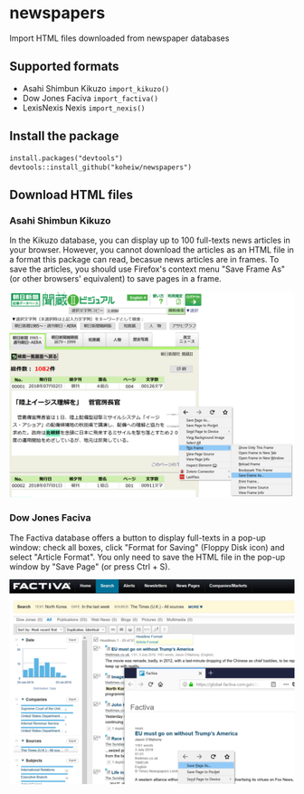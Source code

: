 # newspapers

Import HTML files downloaded from newspaper databases

## Supported formats

- Asahi Shimbun Kikuzo `import_kikuzo()`
- Dow Jones Faciva `import_factiva()`
- LexisNexis Nexis `import_nexis()`

## Install the package

```
install.packages("devtools")
devtools::install_github("koheiw/newspapers")
```
## Download HTML files

### Asahi Shimbun Kikuzo

In the Kikuzo database, you can display up to 100 full-texts news articles in your browser. However, you cannot download the articles as an HTML file in a format this package can read, becasue news articles are in frames. To save the articles, you should use Firefox's context menu "Save Frame As" (or other browsers' equivalent) to save pages in a frame.

![](images/kikuzo.png)

### Dow Jones Faciva

The Factiva database offers a button to display full-texts in a pop-up window: check all boxes, click "Format for Saving" (Floppy Disk icon) and select "Article Format". You only need to save the HTML file in the pop-up window by "Save Page" (or press Ctrl + S).

![](images/factiva.png)
